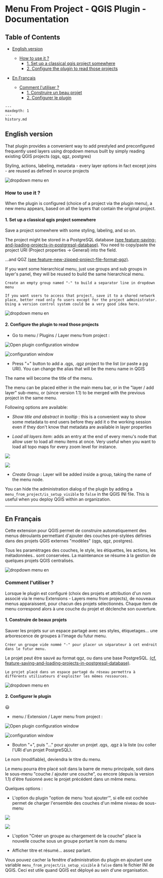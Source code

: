 # Menu From Project - QGIS Plugin - Documentation

## Table of Contents

- [English version](#english-version)

  - [How to use it ?](#how-to-use-it-)
    - [1. Set up a classical qgis project somewhere](#1-set-up-a-classical-qgis-project-somewhere)
    - [2. Configure the plugin to read those projects](#2-configure-the-plugin-to-read-those-projects)

- [En Français](#en-francais)
  - [Comment l'utiliser ?](#comment-lutiliser-)
    - [1. Construire un beau projet](#1-construire-un-beau-projet)
    - [2. Configurer le plugin](#2-configurer-le-plugin)

```{toctree}
---
maxdepth: 1
---
history.md
```

## English version

That plugin provides a convenient way to add prestyled and preconfigured frequently used layers using dropdown menus built by simply reading existing QGIS projects (qgs, qgz, postgres)

Styling, actions, labeling, metadata - every layer options in fact except joins - are reused as defined in source projects

![dropdown menu en](static/drop_down_menu_en.png)

### How to use it ?

When the plugin is configured (choice of a project via the plugin menu), a new menu appears, based on all the layers that contain the original project.

#### 1. Set up a classical qgis project somewhere

Save a project somewhere with some styling, labeling, and so on.

The project might be stored in a PostgreSQL database [(see feature-saving-and-loading-projects-in-postgresql-database)](https://qgis.org/en/site/forusers/visualchangelog32/index.html#feature-saving-and-loading-projects-in-postgresql-database). You need to copy/paste the project URI (Project properties -> General) into the field.

...and QGZ [(see feature-new-zipped-project-file-format-qgz)](https://qgis.org/en/site/forusers/visualchangelog30/index.html#feature-new-zipped-project-file-format-qgz).

If you want some hierarchical menu, just use groups and sub groups in layer's panel, they will be reused to build the same hierarchical menu.

```{tip}
Create an empty group named "-" to build a separator line in dropdown menu
```

```{note}
If you want users to access that project, save it to a shared network place, better read only fo users except for the project administrator. Using a version control system could be a very good idea here.
```

![dropdown menu en](static/mapping.png)

#### 2. Configure the plugin to read those projects

- Go to menu / Plugins / Layer menu from project :

![Open plugin configuration window](static/config_window_access_en.png)

![configuration window](static/config_window_en.png)

- Press "+" button to add a .qgs, .qgz project to the list (or paste a pg URI).
  You can change the alias that will be the menu name in QGIS

The name will become the title of the menu.

The menu can be placed either in the main menu bar, or in the "layer / add layer" sub-menu, or (since version 1.1) to be merged with the previous project in the same menu.

Following options are available:

- _Show title and abstract in tooltip_ : this is a convenient way to show some metadata to end users before they add it o the working session even if they don't know that metadata are available in layer properties

- _Load all layers item_: adds an entry at the end of every menu's node that allow user to load all menu items at once. Very useful when you want to load all topo maps for every zoom level for instance.

![](static/add_all_option_en.png)

![](static/add_group_option_en.png)

- _Create Group_ : Layer will be added inside a group, taking the name of the menu node.

You can hide the administration dialog of the plugin by adding a `menu_from_project/is_setup_visible` to `false` in the QGIS INI file. This is useful when you deploy QGIS within an organization.

---

## En Français

Cette extension pour QGIS permet de construire automatiquement des menus déroulants permettant d'ajouter des couches pré-stylées définies dans des projets QGIS externes "modèles" (qgs, qgz, postgres).

Tous les paramètrages des couches, le style, les étiquettes, les actions, les métadonnées.. sont conservées. La maintenance se résume à la gestion de quelques projets QGIS centralisés.

![dropdown menu en](static/drop_down_menu_fr.png)

### Comment l'utiliser ?

Lorsque le plugin est configuré (choix des projets et attribution d'un nom associé via le menu Extensions - Layers menu from projects), de nouveaux menus apparaissent, pour chacun des projets sélectionnés. Chaque item de menu correspond alors à une couche du projet et déclenche son ouverture.

#### 1. Construire de beaux projets

Sauver les projets sur un espace partagé avec ses styles, étiquetages... une arborescence de groupes à l'image du futur menu.

```{tip}
Créer un groupe vide nommé "-" pour placer un séparateur à cet endroit dans le futur menu.
```

Le projet peut être sauvé au format qgz, ou dans une base PostgreSQL. [(cf. feature-saving-and-loading-projects-in-postgresql-database)](https://qgis.org/en/site/forusers/visualchangelog32/index.html#feature-saving-and-loading-projects-in-postgresql-database).

```{note}
Le projet placé dans un espace partagé du réseau permettra à différents utilisateurs d'exploiter les mêmes ressources.
```

![dropdown menu en](static/mapping.png)

#### 2. Configurer le plugin

:smiley:

- menu / Extension / Layer menu from project :

![Open plugin configuration window](static/config_window_access_fr.png)

![configuration window](static/config_window_fr.png)

- Bouton "+", puis "..." pour ajouter un projet .qgs, .qgz à la liste (ou coller l'URI d'un projet PostgreSQL).

Le nom (modifiable), deviendra le titre du menu.

Le menu pourra être placé soit dans la barre de menu principale, soit dans le sous-menu "couche / ajouter une couche", ou encore (depuis la version 1.1) d'être fusionné avec le projet précédent dans un même menu.

Quelques options :

- L'option du plugin "option de menu 'tout ajouter'", si elle est cochée permet de charger l'ensemble des couches d'un même niveau de sous-menu

![](static/add_all_option_fr.png)

![](static/add_group_option_fr.png)

- L'option "Créer un groupe au chargement de la couche" place la nouvelle couche sous un groupe portant le nom du menu

- Afficher titre et résumé... assez parlant.

Vous pouvez cacher la fenêtre d'administration du plugin en ajoutant une variable `menu_from_project/is_setup_visible` à `false` dans le fichier INI de QGIS. Ceci est utile quand QGIS est déployé au sein d'une organisation.

